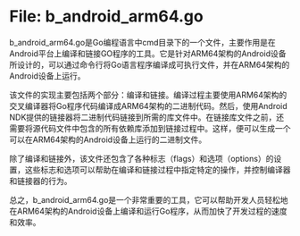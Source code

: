 # File: b_android_arm64.go

b_android_arm64.go是Go编程语言中cmd目录下的一个文件，主要作用是在Android平台上编译和链接GO程序的工具。它是针对ARM64架构的Android设备所设计的，可以通过命令行将Go语言程序编译成可执行文件，并在ARM64架构的Android设备上运行。

该文件的实现主要包括两个部分：编译和链接。编译过程主要使用ARM64架构的交叉编译器将Go程序代码编译成ARM64架构的二进制代码。然后，使用Android NDK提供的链接器将二进制代码链接到所需的库文件中。在链接库文件之前，还需要将源代码文件中包含的所有依赖库添加到链接过程中。这样，便可以生成一个可以在ARM64架构的Android设备上运行的二进制文件。

除了编译和链接外，该文件还包含了各种标志（flags）和选项（options）的设置，这些标志和选项可以帮助在编译和链接过程中指定特定的操作，并控制编译器和链接器的行为。

总之，b_android_arm64.go是一个非常重要的工具，它可以帮助开发人员轻松地在ARM64架构的Android设备上编译和运行Go程序，从而加快了开发过程的速度和效率。

